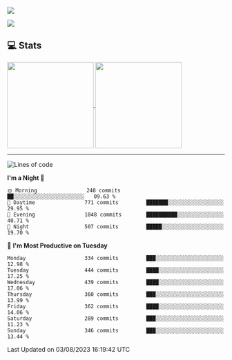 [![](https://readme-typing-svg.demolab.com?font=Fira+Code&size=30&lines=你好,+欢迎光临;Hello,+welcome)](https://git.io/typing-svg)

![](https://count.getloli.com/get/@:wu-clan?theme=asoul)

## 💻 Stats

<a href="https://github.com/anuraghazra/github-readme-stats">
  <img height=200 align="center" src="https://github-readme-stats.vercel.app/api?username=wu-clan&count_private=true&show_icons=true&rank_icon=percentile&card_width=300"  alt=""/>
</a>
<a href="https://github.com/anuraghazra/convoychat">
  <img height=200 align="center" src="https://github-readme-stats.vercel.app/api/top-langs/?username=wu-clan&layout=compact&langs_count=8&card_width=300"  alt=""/>
</a>

---

<!--START_SECTION:waka-->
![Lines of code](https://img.shields.io/badge/From%20Hello%20World%20I%27ve%20Written-1.6%20million%20lines%20of%20code-blue)

**I'm a Night 🦉** 

```text
🌞 Morning                248 commits         ██░░░░░░░░░░░░░░░░░░░░░░░   09.63 % 
🌆 Daytime                771 commits         ███████░░░░░░░░░░░░░░░░░░   29.95 % 
🌃 Evening                1048 commits        ██████████░░░░░░░░░░░░░░░   40.71 % 
🌙 Night                  507 commits         █████░░░░░░░░░░░░░░░░░░░░   19.70 % 
```
📅 **I'm Most Productive on Tuesday** 

```text
Monday                   334 commits         ███░░░░░░░░░░░░░░░░░░░░░░   12.98 % 
Tuesday                  444 commits         ████░░░░░░░░░░░░░░░░░░░░░   17.25 % 
Wednesday                439 commits         ████░░░░░░░░░░░░░░░░░░░░░   17.06 % 
Thursday                 360 commits         ███░░░░░░░░░░░░░░░░░░░░░░   13.99 % 
Friday                   362 commits         ████░░░░░░░░░░░░░░░░░░░░░   14.06 % 
Saturday                 289 commits         ███░░░░░░░░░░░░░░░░░░░░░░   11.23 % 
Sunday                   346 commits         ███░░░░░░░░░░░░░░░░░░░░░░   13.44 % 
```



 Last Updated on 03/08/2023 16:19:42 UTC
<!--END_SECTION:waka-->
